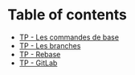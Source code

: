 # Table of contents

* [TP - Les commandes de base](README.md)
* [TP - Les branches](tp-les-branches.md)
* [TP - Rebase](tp-rebase.md)
* [TP - GitLab](tp-gitlab.md)
